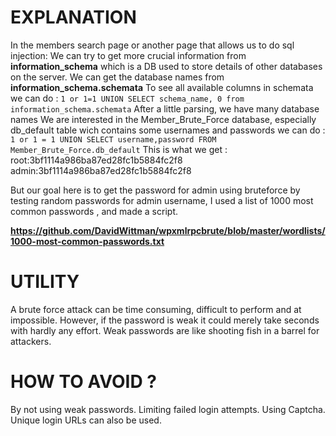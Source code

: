 # EXPLANATION
In the members search page or another page that allows us to do sql injection:
We can try to get more crucial information from **information_schema** which is a DB  used to store details of other databases on the server.
We can get the database names from **information_schema.schemata**
To see all available columns in schemata we can do :
    `1 or 1=1 UNION SELECT schema_name, 0 from information_schema.schemata`
After a little parsing, we have many database names
We are interested in the Member_Brute_Force database, especially db_default table  wich contains some usernames and passwords
we can do : 
    `1 or 1 = 1 UNION SELECT username,password FROM Member_Brute_Force.db_default`
This is what we get :
    root:3bf1114a986ba87ed28fc1b5884fc2f8      
    admin:3bf1114a986ba87ed28fc1b5884fc2f8

But our goal here is to get the password for admin using bruteforce by testing random passwords for admin username, I used a list of 1000 most common passwords , and made a script.

**https://github.com/DavidWittman/wpxmlrpcbrute/blob/master/wordlists/1000-most-common-passwords.txt**

# UTILITY

A brute force attack can be time consuming, difficult to perform and at impossible. However, if the password is weak it could merely take seconds with hardly any effort. Weak passwords are like shooting fish in a barrel for attackers.

# HOW TO AVOID ?

By not using weak passwords.
Limiting failed login attempts.
Using Captcha.
Unique login URLs can also be used.